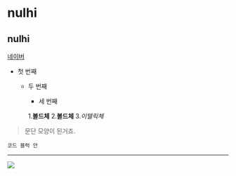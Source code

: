 # nulhi
## nulhi

[네이버](http://naver.com)

- 첫 번째
  - 두 번째
    - 세 번째
    
    1.**볼드체**
    2.__볼드체__
    3.*이텔릭체*
          
>문단 모양이 된거죠.
>

```
코드 블럭 안
```
***

<img width="" height="" src="./png/고양이.png"></img>
